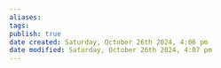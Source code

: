 ```yaml
---
aliases: 
tags: 
publish: true
date created: Saturday, October 26th 2024, 4:06 pm
date modified: Saturday, October 26th 2024, 4:07 pm
---
```

